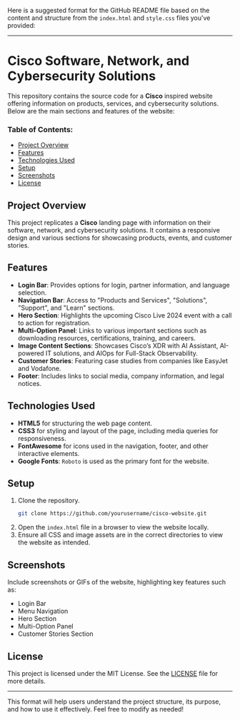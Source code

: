 Here is a suggested format for the GitHub README file based on the content and structure from the `index.html` and `style.css` files you've provided:

---

# Cisco Software, Network, and Cybersecurity Solutions

This repository contains the source code for a **Cisco** inspired website offering information on products, services, and cybersecurity solutions. Below are the main sections and features of the website:

### Table of Contents:
- [Project Overview](#project-overview)
- [Features](#features)
- [Technologies Used](#technologies-used)
- [Setup](#setup)
- [Screenshots](#screenshots)
- [License](#license)

## Project Overview
This project replicates a **Cisco** landing page with information on their software, network, and cybersecurity solutions. It contains a responsive design and various sections for showcasing products, events, and customer stories. 

## Features
- **Login Bar**: Provides options for login, partner information, and language selection.
- **Navigation Bar**: Access to "Products and Services", "Solutions", "Support", and "Learn" sections.
- **Hero Section**: Highlights the upcoming Cisco Live 2024 event with a call to action for registration.
- **Multi-Option Panel**: Links to various important sections such as downloading resources, certifications, training, and careers.
- **Image Content Sections**: Showcases Cisco’s XDR with AI Assistant, AI-powered IT solutions, and AIOps for Full-Stack Observability.
- **Customer Stories**: Featuring case studies from companies like EasyJet and Vodafone.
- **Footer**: Includes links to social media, company information, and legal notices.

## Technologies Used
- **HTML5** for structuring the web page content.
- **CSS3** for styling and layout of the page, including media queries for responsiveness.
- **FontAwesome** for icons used in the navigation, footer, and other interactive elements.
- **Google Fonts**: `Roboto` is used as the primary font for the website.

## Setup
1. Clone the repository.
   ```bash
   git clone https://github.com/yourusername/cisco-website.git
   ```
2. Open the `index.html` file in a browser to view the website locally.
3. Ensure all CSS and image assets are in the correct directories to view the website as intended.

## Screenshots
Include screenshots or GIFs of the website, highlighting key features such as:
- Login Bar
- Menu Navigation
- Hero Section
- Multi-Option Panel
- Customer Stories Section

## License
This project is licensed under the MIT License. See the [LICENSE](LICENSE) file for more details.

---

This format will help users understand the project structure, its purpose, and how to use it effectively. Feel free to modify as needed!
